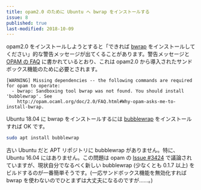 ```yaml
---
title: opam2.0 のために Ubuntu へ bwrap をインストールする
issue: 8
published: true
last-modified: 2018-10-09
---
```


opam2.0 をインストールしようとすると「できれば [bwrap](https://github.com/projectatomic/bubblewrap) をインストールしてください」的な警告メッセージが出てくることがあります。警告メッセージと [OPAM の FAQ](https://opam.ocaml.org/doc/FAQ.html#Why-does-opam-require-bwrap) に書かれているとおり、これは opam2.0 から導入されたサンドボックス機能のために必要とされます。

```
[WARNING] Missing dependencies -- the following commands are required for opam to operate:
  - bwrap: Sandboxing tool bwrap was not found. You should install 'bubblewrap'. See
    http://opam.ocaml.org/doc/2.0/FAQ.html#Why-opam-asks-me-to-install-bwrap.
```

Ubuntu 18.04 に bwrap をインストールするには [bubblewrap](https://packages.ubuntu.com/bionic/bubblewrap) をインストールすれば OK です。

```sh
sudo apt install bubblewrap
```

古い Ubuntu だと APT リポジトリに bubblewrap がありません。特に、Ubuntu 16.04 にはありません。この問題は opam の [Issue #3424](https://github.com/ocaml/opam/issues/3424) で議論されていますが、現状自分でなるべく新しい bubblewrap (少なくとも 0.1.7 以上) をビルドするのが一番簡単そうです。(一応サンドボックス機能を無効化すれば bwrap を使わないのでひとまずは大丈夫になるのですが……。)
